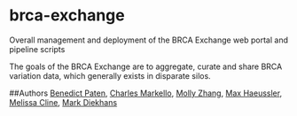 # brca-exchange
Overall management and deployment of the BRCA Exchange web portal and pipeline scripts

The goals of the BRCA Exchange are to aggregate, curate and share BRCA variation data, which generally exists in disparate silos.  

##Authors
[Benedict Paten](https://github.com/benedictpaten/), [Charles Markello](https://github.com/cmarkello), [Molly Zhang](https://github.com/MollyZhang), [Max Haeussler](https://github.com/maximilianh), [Melissa Cline](https://github.com/melissacline), [Mark Diekhans](https://github.com/diekhans)
